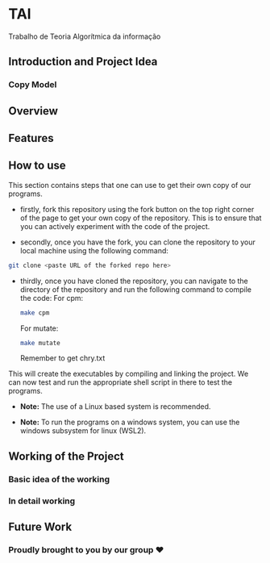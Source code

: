 # TAI

Trabalho de Teoria Algorítmica da informação

## Introduction and Project Idea

### Copy Model

## Overview

## Features

## How to use

This section contains steps that one can use to get their own copy of our programs.

- firstly, fork this repository using the fork button on the top right corner of the page to get your own copy of the repository. This is to ensure that you can actively experiment with the code of the project.

- secondly, once you have the fork, you can clone the repository to your local machine using the following command:

```bash
git clone <paste URL of the forked repo here>
```

- thirdly, once you have cloned the repository, you can navigate to the directory of the repository and run the following command to compile the code:
    For cpm:

    ```bash
    make cpm
    ```

    For mutate:

    ```bash
    make mutate
    ```

    Remember to get chry.txt

This will create the executables by compiling and linking the project. We can now test and run the appropriate shell script in there to test the programs.

- **Note:** The use of a Linux based system is recommended.

- **Note:** To run the programs on a windows system, you can use the windows subsystem for linux (WSL2).

## Working of the Project

### Basic idea of the working

### In detail working

## Future Work

### Proudly brought to you by our group ❤️
